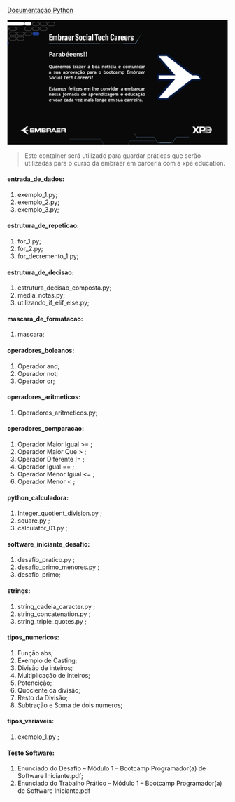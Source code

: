 [Documentação Python](https://docs.python.org/pt-br/3/tutorial/)

![Projeto Mezzer](./modelo.jpeg)

> Este container será utilizado para guardar práticas que serão utilizadas para o curso da embraer em parceria com a xpe education.

<h4>entrada_de_dados:</h4>
<ol>
    <li>exemplo_1.py;</li>
    <li>exemplo_2.py;</li>
    <li>exemplo_3.py;</li>
</ol>

<h4>estrutura_de_repeticao:</h4>
<ol>
    <li>for_1.py;</li>
    <li>for_2.py;</li>
    <li>for_decremento_1.py;</li>
</ol>

<h4>estrutura_de_decisao:</h4>
<ol>
    <li>estrutura_decisao_composta.py;</li>
    <li>media_notas.py;</li>
    <li>utilizando_if_elif_else.py;</li>
</ol>

<h4>mascara_de_formatacao:</h4>
<ol>
    <li>mascara;</li>
</ol>

<h4>operadores_boleanos:</h4>
<ol>
    <li>Operador and;</li>
    <li>Operador not;</li>
    <li>Operador or;</li>
</ol>


<h4>operadores_aritmeticos:</h4>
<ol>
    <li>Operadores_aritmeticos.py;</li>
</ol>


<h4>operadores_comparacao:</h4>
<ol>
    <li>Operador Maior Igual >= ;</li>
    <li>Operador Maior Que > ;</li>
    <li>Operador Diferente != ;</li>
    <li>Operador Igual == ;</li>
    <li>Operador Menor Igual <= ;</li>
    <li>Operador Menor < ;</li>
</ol>


<h4>python_calculadora:</h4>
<ol>
    <li>Integer_quotient_division.py ;</li>
    <li>square.py ;</li>
    <li>calculator_01.py ;</li>
</ol>


<h4>software_iniciante_desafio:</h4>
<ol>
    <li>desafio_pratico.py ;</li>
    <li>desafio_primo_menores.py ;</li>
    <li>desafio_primo;</li>
</ol>


<h4>strings:</h4>
<ol>
    <li>string_cadeia_caracter.py ;</li>
    <li>string_concatenation.py ;</li>
    <li>string_triple_quotes.py ;</li>
</ol>

<h4>tipos_numericos:</h4>
<ol>
    <li>Função abs;</li>
      <li>Exemplo de Casting;</li>
      <li>Divisão de inteiros;</li>
      <li>Multiplicação de inteiros;</li>
      <li>Potencição;</li>
      <li>Quociente da divisão;</li>
      <li>Resto da Divisão;</li>
      <li>Subtração e Soma de dois numeros;</li>
</ol>


<h4>tipos_variaveis:</h4>
<ol>
    <li>exemplo_1.py ;</li>
</ol>


<h4>Teste Software:</h4>
<ol>
    <li>Enunciado do Desafio – Módulo 1 – Bootcamp Programador(a) de Software Iniciante.pdf;</li>
   <li>Enunciado do Trabalho Prático – Módulo 1 – Bootcamp Programador(a) de Software Iniciante.pdf</li>
</ol>

